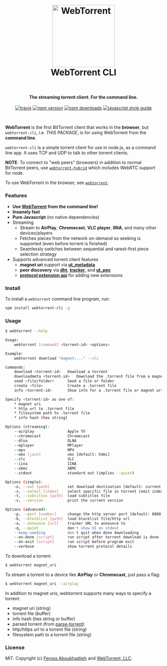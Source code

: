 <h1 align="center">
  <br>
  <a href="https://webtorrent.io"><img src="https://webtorrent.io/img/WebTorrent.png" alt="WebTorrent" width="200"></a>
  <br>
  WebTorrent CLI
  <br>
  <br>
</h1>

<h4 align="center">The streaming torrent client. For the command line.</h4>

<p align="center">
    <a href="https://travis-ci.org/webtorrent/webtorrent-cli"><img src="https://img.shields.io/travis/webtorrent/webtorrent-cli/master.svg" alt="travis"></a>
    <a href="https://npmjs.com/package/webtorrent-cli"><img src="https://img.shields.io/npm/v/webtorrent-cli.svg" alt="npm version"></a>
    <a href="https://npmjs.org/package/webtorrent-cli"><img src="https://img.shields.io/npm/dm/webtorrent-cli.svg" alt="npm downloads"></a>
    <a href="https://standardjs.com"><img src="https://img.shields.io/badge/code_style-standard-brightgreen.svg" alt="javascript style guide"></a>
</p>
<br>

**WebTorrent** is the first BitTorrent client that works in the **browser**, but `webtorrent-cli`,
i.e. *THIS PACKAGE*, is for using WebTorrent from the **command line**.

`webtorrent-cli` is a simple torrent client for use in node.js, as a command line app. It
uses TCP and UDP to talk to other torrent clients.

**NOTE**: To connect to "web peers" (browsers) in addition to normal BitTorrent peers, use
[`webtorrent-hybrid`](https://www.npmjs.com/package/webtorrent-hybrid) which includes WebRTC
support for node.

To use WebTorrent in the browser, see [`webtorrent`](https://www.npmjs.com/package/webtorrent).

### Features

- **Use [WebTorrent](https://webtorrent.io) from the command line!**
- **Insanely fast**
- **Pure Javascript** (no native dependencies)
- Streaming
  - Stream to **AirPlay**, **Chromecast**, **VLC player**, **IINA**, and many other devices/players
  - Fetches pieces from the network on-demand so seeking is supported (even before torrent is finished)
  - Seamlessly switches between sequential and rarest-first piece selection strategy
- Supports advanced torrent client features
  - **magnet uri** support via **[ut_metadata](https://www.npmjs.com/package/ut_metadata)**
  - **peer discovery** via **[dht](https://www.npmjs.com/package/bittorrent-dht)**,
    **[tracker](https://www.npmjs.com/package/bittorrent-tracker)**, and
    **[ut_pex](https://www.npmjs.com/package/ut_pex)**
  - **[protocol extension api](https://www.npmjs.com/package/bittorrent-protocol#extension-api)**
    for adding new extensions

### Install

To install a `webtorrent` command line program, run:

```bash
npm install webtorrent-cli -g
```

### Usage

```bash
$ webtorrent --help

Usage:
    webtorrent [command] <torrent-id> <options>

Example:
    webtorrent download "magnet:..." --vlc

Commands:
    download <torrent-id>   Download a torrent
    downloadmeta <torrent-id>   Download the .torrent file from a magnet link
    seed <file/folder>      Seed a file or folder
    create <file>           Create a .torrent file
    info <torrent-id>       Show info for a .torrent file or magnet uri

Specify <torrent-id> as one of:
    * magnet uri
    * http url to .torrent file
    * filesystem path to .torrent file
    * info hash (hex string)

Options (streaming):
    --airplay               Apple TV
    --chromecast            Chromecast
    --dlna                  DLNA
    --mplayer               MPlayer
    --mpv                   MPV
    --omx [jack]            omx [default: hdmi]
    --vlc                   VLC
    --iina                  IINA
    --xbmc                  XBMC
    --stdout                standard out (implies --quiet)

Options (simple):
    -o, --out [path]        set download destination [default: current directory]
    -s, --select [index]    select specific file in torrent (omit index for file list)
    -t, --subtitles [path]  load subtitles file
    -v, --version           print the current version

Options (advanced):
    -p, --port [number]     change the http server port [default: 8000]
    -b, --blocklist [path]  load blocklist file/http url
    -a, --announce [url]    tracker URL to announce to
    -q, --quiet             don't show UI on stdout
    --keep-seeding          don't quit when done downloading
    --on-done [script]      run script after torrent download is done
    --on-exit [script]      run script before program exit
    --verbose               show torrent protocol details
```

To download a torrent:

```bash
$ webtorrent magnet_uri
```

To stream a torrent to a device like **AirPlay** or **Chromecast**, just pass a flag:

```bash
$ webtorrent magnet_uri --airplay
```

In addition to magnet uris, webtorrent supports many ways to specify a torrent:

- magnet uri (string)
- torrent file (buffer)
- info hash (hex string or buffer)
- parsed torrent (from [parse-torrent](https://www.npmjs.com/package/parse-torrent))
- http/https url to a torrent file (string)
- filesystem path to a torrent file (string)

### License

MIT. Copyright (c) [Feross Aboukhadijeh](https://feross.org) and [WebTorrent, LLC](https://webtorrent.io).
